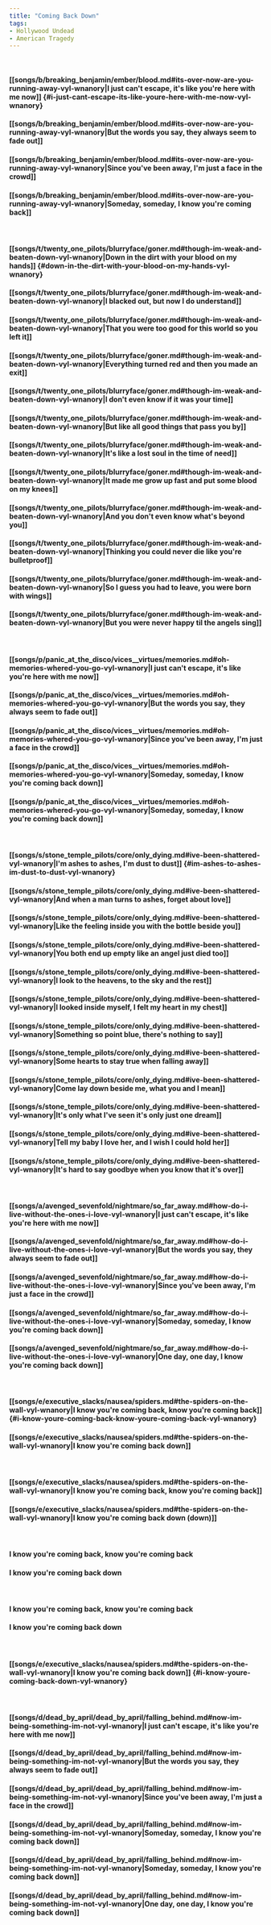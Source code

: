 ```yaml
---
title: "Coming Back Down"
tags:
- Hollywood Undead
- American Tragedy
---
```

&nbsp;
#### [[songs/b/breaking_benjamin/ember/blood.md#its-over-now-are-you-running-away-vyl-wnanory|I just can't escape, it's like you're here with me now]] {#i-just-cant-escape-its-like-youre-here-with-me-now-vyl-wnanory}
#### [[songs/b/breaking_benjamin/ember/blood.md#its-over-now-are-you-running-away-vyl-wnanory|But the words you say, they always seem to fade out]]
#### [[songs/b/breaking_benjamin/ember/blood.md#its-over-now-are-you-running-away-vyl-wnanory|Since you've been away, I'm just a face in the crowd]]
#### [[songs/b/breaking_benjamin/ember/blood.md#its-over-now-are-you-running-away-vyl-wnanory|Someday, someday, I know you're coming back]]
&nbsp;
#### [[songs/t/twenty_one_pilots/blurryface/goner.md#though-im-weak-and-beaten-down-vyl-wnanory|Down in the dirt with your blood on my hands]] {#down-in-the-dirt-with-your-blood-on-my-hands-vyl-wnanory}
#### [[songs/t/twenty_one_pilots/blurryface/goner.md#though-im-weak-and-beaten-down-vyl-wnanory|I blacked out, but now I do understand]]
#### [[songs/t/twenty_one_pilots/blurryface/goner.md#though-im-weak-and-beaten-down-vyl-wnanory|That you were too good for this world so you left it]]
#### [[songs/t/twenty_one_pilots/blurryface/goner.md#though-im-weak-and-beaten-down-vyl-wnanory|Everything turned red and then you made an exit]]
#### [[songs/t/twenty_one_pilots/blurryface/goner.md#though-im-weak-and-beaten-down-vyl-wnanory|I don't even know if it was your time]]
#### [[songs/t/twenty_one_pilots/blurryface/goner.md#though-im-weak-and-beaten-down-vyl-wnanory|But like all good things that pass you by]]
#### [[songs/t/twenty_one_pilots/blurryface/goner.md#though-im-weak-and-beaten-down-vyl-wnanory|It's like a lost soul in the time of need]]
#### [[songs/t/twenty_one_pilots/blurryface/goner.md#though-im-weak-and-beaten-down-vyl-wnanory|It made me grow up fast and put some blood on my knees]]
#### [[songs/t/twenty_one_pilots/blurryface/goner.md#though-im-weak-and-beaten-down-vyl-wnanory|And you don't even know what's beyond you]]
#### [[songs/t/twenty_one_pilots/blurryface/goner.md#though-im-weak-and-beaten-down-vyl-wnanory|Thinking you could never die like you're bulletproof]]
#### [[songs/t/twenty_one_pilots/blurryface/goner.md#though-im-weak-and-beaten-down-vyl-wnanory|So I guess you had to leave, you were born with wings]]
#### [[songs/t/twenty_one_pilots/blurryface/goner.md#though-im-weak-and-beaten-down-vyl-wnanory|But you were never happy til the angels sing]]
&nbsp;
#### [[songs/p/panic_at_the_disco/vices__virtues/memories.md#oh-memories-whered-you-go-vyl-wnanory|I just can't escape, it's like you're here with me now]]
#### [[songs/p/panic_at_the_disco/vices__virtues/memories.md#oh-memories-whered-you-go-vyl-wnanory|But the words you say, they always seem to fade out]]
#### [[songs/p/panic_at_the_disco/vices__virtues/memories.md#oh-memories-whered-you-go-vyl-wnanory|Since you've been away, I'm just a face in the crowd]]
#### [[songs/p/panic_at_the_disco/vices__virtues/memories.md#oh-memories-whered-you-go-vyl-wnanory|Someday, someday, I know you're coming back down]]
#### [[songs/p/panic_at_the_disco/vices__virtues/memories.md#oh-memories-whered-you-go-vyl-wnanory|Someday, someday, I know you're coming back down]]
&nbsp;
#### [[songs/s/stone_temple_pilots/core/only_dying.md#ive-been-shattered-vyl-wnanory|I'm ashes to ashes, I'm dust to dust]] {#im-ashes-to-ashes-im-dust-to-dust-vyl-wnanory}
#### [[songs/s/stone_temple_pilots/core/only_dying.md#ive-been-shattered-vyl-wnanory|And when a man turns to ashes, forget about love]]
#### [[songs/s/stone_temple_pilots/core/only_dying.md#ive-been-shattered-vyl-wnanory|Like the feeling inside you with the bottle beside you]]
#### [[songs/s/stone_temple_pilots/core/only_dying.md#ive-been-shattered-vyl-wnanory|You both end up empty like an angel just died too]]
#### [[songs/s/stone_temple_pilots/core/only_dying.md#ive-been-shattered-vyl-wnanory|I look to the heavens, to the sky and the rest]]
#### [[songs/s/stone_temple_pilots/core/only_dying.md#ive-been-shattered-vyl-wnanory|I looked inside myself, I felt my heart in my chest]]
#### [[songs/s/stone_temple_pilots/core/only_dying.md#ive-been-shattered-vyl-wnanory|Something so point blue, there's nothing to say]]
#### [[songs/s/stone_temple_pilots/core/only_dying.md#ive-been-shattered-vyl-wnanory|Some hearts to stay true when falling away]]
#### [[songs/s/stone_temple_pilots/core/only_dying.md#ive-been-shattered-vyl-wnanory|Come lay down beside me, what you and I mean]]
#### [[songs/s/stone_temple_pilots/core/only_dying.md#ive-been-shattered-vyl-wnanory|It's only what I've seen it's only just one dream]]
#### [[songs/s/stone_temple_pilots/core/only_dying.md#ive-been-shattered-vyl-wnanory|Tell my baby I love her, and I wish I could hold her]]
#### [[songs/s/stone_temple_pilots/core/only_dying.md#ive-been-shattered-vyl-wnanory|It's hard to say goodbye when you know that it's over]]
&nbsp;
#### [[songs/a/avenged_sevenfold/nightmare/so_far_away.md#how-do-i-live-without-the-ones-i-love-vyl-wnanory|I just can't escape, it's like you're here with me now]]
#### [[songs/a/avenged_sevenfold/nightmare/so_far_away.md#how-do-i-live-without-the-ones-i-love-vyl-wnanory|But the words you say, they always seem to fade out]]
#### [[songs/a/avenged_sevenfold/nightmare/so_far_away.md#how-do-i-live-without-the-ones-i-love-vyl-wnanory|Since you've been away, I'm just a face in the crowd]]
#### [[songs/a/avenged_sevenfold/nightmare/so_far_away.md#how-do-i-live-without-the-ones-i-love-vyl-wnanory|Someday, someday, I know you're coming back down]]
#### [[songs/a/avenged_sevenfold/nightmare/so_far_away.md#how-do-i-live-without-the-ones-i-love-vyl-wnanory|One day, one day, I know you're coming back down]]
&nbsp;
#### [[songs/e/executive_slacks/nausea/spiders.md#the-spiders-on-the-wall-vyl-wnanory|I know you're coming back, know you're coming back]] {#i-know-youre-coming-back-know-youre-coming-back-vyl-wnanory}
#### [[songs/e/executive_slacks/nausea/spiders.md#the-spiders-on-the-wall-vyl-wnanory|I know you're coming back down]]
&nbsp;
#### [[songs/e/executive_slacks/nausea/spiders.md#the-spiders-on-the-wall-vyl-wnanory|I know you're coming back, know you're coming back]]
#### [[songs/e/executive_slacks/nausea/spiders.md#the-spiders-on-the-wall-vyl-wnanory|I know you're coming back down (down)]]
&nbsp;
#### I know you're coming back, know you're coming back
#### I know you're coming back down
&nbsp;
#### I know you're coming back, know you're coming back
#### I know you're coming back down
&nbsp;
#### [[songs/e/executive_slacks/nausea/spiders.md#the-spiders-on-the-wall-vyl-wnanory|I know you're coming back down]] {#i-know-youre-coming-back-down-vyl-wnanory}
&nbsp;
#### [[songs/d/dead_by_april/dead_by_april/falling_behind.md#now-im-being-something-im-not-vyl-wnanory|I just can't escape, it's like you're here with me now]]
#### [[songs/d/dead_by_april/dead_by_april/falling_behind.md#now-im-being-something-im-not-vyl-wnanory|But the words you say, they always seem to fade out]]
#### [[songs/d/dead_by_april/dead_by_april/falling_behind.md#now-im-being-something-im-not-vyl-wnanory|Since you've been away, I'm just a face in the crowd]]
#### [[songs/d/dead_by_april/dead_by_april/falling_behind.md#now-im-being-something-im-not-vyl-wnanory|Someday, someday, I know you're coming back down]]
#### [[songs/d/dead_by_april/dead_by_april/falling_behind.md#now-im-being-something-im-not-vyl-wnanory|Someday, someday, I know you're coming back down]]
#### [[songs/d/dead_by_april/dead_by_april/falling_behind.md#now-im-being-something-im-not-vyl-wnanory|One day, one day, I know you're coming back down]]
